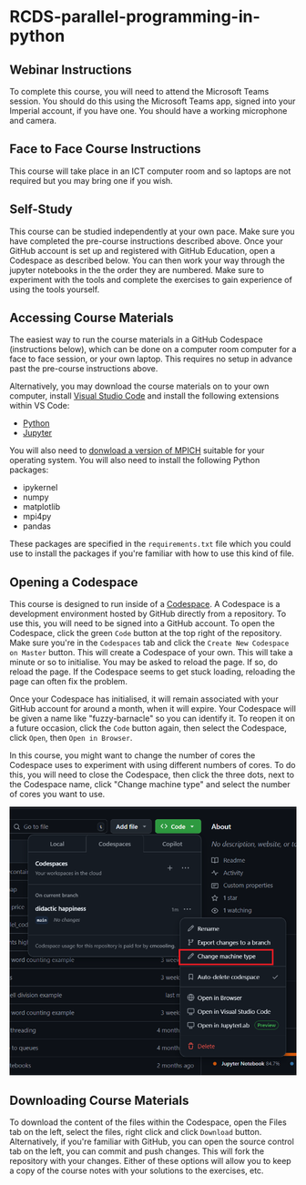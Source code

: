 # RCDS-parallel-programming-in-python

## Webinar Instructions

To complete this course, you will need to attend the Microsoft Teams session. You should do this using the Microsoft Teams app, signed into your Imperial account, if you have one. You should have a working microphone and camera. 

## Face to Face Course Instructions

This course will take place in an ICT computer room and so laptops are not required but you may bring one if you wish.

## Self-Study

This course can be studied independently at your own pace. Make sure you have completed the pre-course instructions described above. Once your GitHub account is set up and registered with GitHub Education, open a Codespace as described below. You can then work your way through the jupyter notebooks in the the order they are numbered. Make sure to experiment with the tools and complete the exercises to gain experience of using the tools yourself.

## Accessing Course Materials

The easiest way to run the course materials in a GitHub Codespace (instructions below), which can be done on a computer room computer for a face to face session, or your own laptop. This requires no setup in advance past the pre-course instructions above. 

Alternatively, you may download the course materials on to your own computer, install [Visual Studio Code](https://code.visualstudio.com/) and install the following extensions within VS Code:
* [Python](https://marketplace.visualstudio.com/items?itemName=ms-python.python)
* [Jupyter](https://marketplace.visualstudio.com/items?itemName=ms-toolsai.jupyter)

You will also need to [donwload a version of MPICH](https://www.mpich.org/downloads/) suitable for your operating system. You will also need to install the following Python packages:

* ipykernel
* numpy
* matplotlib
* mpi4py
* pandas

These packages are specified in the `requirements.txt` file which you could use to install the packages if you're familiar with how to use this kind of file.

## Opening a Codespace

This course is designed to run inside of a [Codespace](https://docs.github.com/en/codespaces/overview). A Codespace is a development environment hosted by GitHub directly from a repository. To use this, you will need to be signed into a GitHub account. To open the Codespace, click the green ```Code``` button at the top right of the repository. Make sure you're in the ```Codespaces``` tab and click the ```Create New Codespace on Master``` button. This will create a Codespace of your own. This will take a minute or so to initialise. You may be asked to reload the page. If so, do reload the page. If the Codespace seems to get stuck loading, reloading the page can often fix the problem.

Once your Codespace has initialised, it will remain associated with your GitHub account for around a month, when it will expire. Your Codespace will be given a name like "fuzzy-barnacle" so you can identify it. To reopen it on a future occasion, click the ```Code``` button again, then select the Codespace, click ```Open```, then ```Open in Browser```.

In this course, you might want to change the number of cores the Codespace uses to experiment with using different numbers of cores. To do this, you will need to close the Codespace, then click the three dots, next to the Codespace name, click "Change machine type" and select the number of cores you want to use.

<img src="resources/codespace_machine_type.png" alt="Changing Codespace Machine Type">


## Downloading Course Materials

To download the content of the files within the Codespace, open the Files tab on the left, select the files, right click and click ```Download``` button. Alternatively, if you're familiar with GitHub, you can open the source control tab on the left, you can commit and push changes. This will fork the repository with your changes. Either of these options will allow you to keep a copy of the course notes with your solutions to the exercises, etc.
